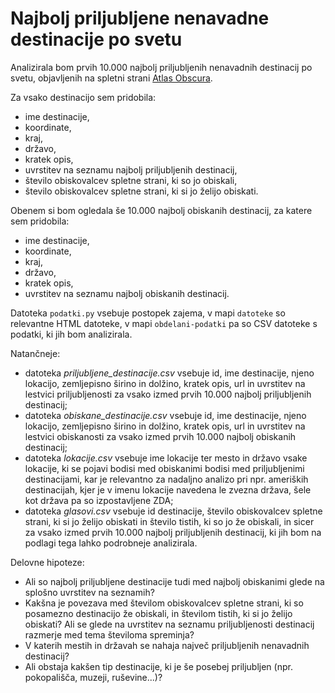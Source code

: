 # Najbolj priljubljene nenavadne destinacije po svetu

Analizirala bom prvih 10.000 najbolj priljubljenih nenavadnih destinacij po svetu, objavljenih na spletni strani [Atlas Obscura](https://www.atlasobscura.com/places?sort=likes_count).

Za vsako destinacijo sem pridobila:
* ime destinacije,
* koordinate,
* kraj,
* državo,
* kratek opis,
* uvrstitev na seznamu najbolj priljubljenih destinacij,
* število obiskovalcev spletne strani, ki so jo obiskali,
* število obiskovalcev spletne strani, ki si jo želijo obiskati.

Obenem si bom ogledala še 10.000 najbolj obiskanih destinacij, za katere sem pridobila:
* ime destinacije,
* koordinate,
* kraj,
* državo,
* kratek opis,
* uvrstitev na seznamu najbolj obiskanih destinacij.

Datoteka `podatki.py` vsebuje postopek zajema, v mapi `datoteke` so relevantne HTML datoteke, v mapi `obdelani-podatki` pa so CSV datoteke s podatki, ki jih bom analizirala.

Natančneje:
* datoteka *priljubljene_destinacije.csv* vsebuje id, ime destinacije, njeno lokacijo, zemljepisno širino in dolžino, kratek opis, url in uvrstitev na lestvici priljubljenosti za vsako izmed prvih 10.000 najbolj priljubljenih destinacij;
* datoteka *obiskane_destinacije.csv* vsebuje id, ime destinacije, njeno lokacijo, zemljepisno širino in dolžino, kratek opis, url in uvrstitev na lestvici obiskanosti za vsako izmed prvih 10.000 najbolj obiskanih destinacij;
* datoteka *lokacije.csv* vsebuje ime lokacije ter mesto in državo vsake lokacije, ki se pojavi bodisi med obiskanimi bodisi med priljubljenimi destinacijami, kar je relevantno za nadaljno analizo pri npr. ameriških destinacijah, kjer je v imenu lokacije navedena le zvezna država, šele kot država pa so izpostavljene ZDA;
* datoteka *glasovi.csv* vsebuje id destinacije, število obiskovalcev spletne strani, ki si jo želijo obiskati in število tistih, ki so jo že obiskali, in sicer za vsako izmed prvih 10.000 najbolj priljubljenih destinacij, ki jih bom na podlagi tega lahko podrobneje analizirala.

Delovne hipoteze:
* Ali so najbolj priljubljene destinacije tudi med najbolj obiskanimi glede na splošno uvrstitev na seznamih?
* Kakšna je povezava med številom obiskovalcev spletne strani, ki so posamezno destinacijo že obiskali, in številom tistih, ki si jo želijo obiskati? Ali se glede na uvrstitev na seznamu priljubljenosti destinacij razmerje med tema številoma spreminja?
* V katerih mestih in državah se nahaja največ priljubljenih nenavadnih destinacij?
* Ali obstaja kakšen tip destinacije, ki je še posebej priljubljen (npr. pokopališča, muzeji, ruševine...)?


